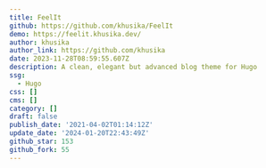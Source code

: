 ```yaml
---
title: FeelIt
github: https://github.com/khusika/FeelIt
demo: https://feelit.khusika.dev/
author: khusika
author_link: https://github.com/khusika
date: 2023-11-28T08:59:55.607Z
description: A clean, elegant but advanced blog theme for Hugo
ssg:
  - Hugo
css: []
cms: []
category: []
draft: false
publish_date: '2021-04-02T01:14:12Z'
update_date: '2024-01-20T22:43:49Z'
github_star: 153
github_fork: 55
---
```

